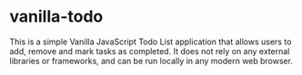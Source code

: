 # vanilla-todo
This is a simple Vanilla JavaScript Todo List application that allows users to add, remove and mark tasks as completed. It does not rely on any external libraries or frameworks, and can be run locally in any modern web browser.
